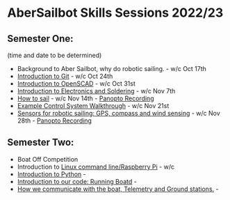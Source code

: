 # AberSailbot Skills Sessions 2022/23

## Semester One:

(time and date to be determined)

* Background to Aber Sailbot, why do robotic sailing. - w/c Oct 17th
* [Introduction to Git](git) - w/c Oct 24th
* [Introduction to OpenSCAD](https://github.com/abersailbot/2021-CAD-Tutorial) - w/c Oct 31st
* [Introduction to Electronics and Soldering](electronics) - w/c Nov 7th
* [How to sail](sailing) -  w/c Nov 14th - [Panopto Recording](https://aberystwyth.cloud.panopto.eu/Panopto/Pages/Viewer.aspx?id=f77b85d4-29aa-49d4-99b2-af51011b9318)
* [Example Control System Walkthrough](https://aberystwyth.cloud.panopto.eu/Panopto/Pages/Viewer.aspx?id=8842bef3-5ffc-4667-a2d0-af5f011b52ca) - w/c Nov 21st
* [Sensors for robotic sailing: GPS, compass and wind sensing](sensors) - w/c Nov 28th - [Panopto Recording](https://aberystwyth.cloud.panopto.eu/Panopto/Pages/Viewer.aspx?id=3cc257d2-a4e0-4ee9-b369-af66011d09b2)


## Semester Two:

* Boat Off Competition
* Introduction to [Linux command line/Raspberry Pi](linux) - w/c 
* [Introduction to Python](python) - 
* [Introduction to our code: Running Boatd](boatd) -
* [How we communicate with the boat, Telemetry and Ground stations.](telemetry) -

